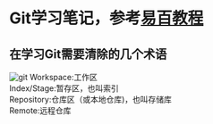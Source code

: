 # Git学习笔记，参考[易百教程](https://www.yiibai.com/git/git_life_cycle.html)  
## 在学习Git需要清除的几个术语  
![git](https://www.yiibai.com/uploads/images/201707/1207/683090701_88630.jpg)
Workspace:工作区  
Index/Stage:暂存区，也叫索引  
Repository:仓库区（或本地仓库)，也叫存储库  
Remote:远程仓库  
